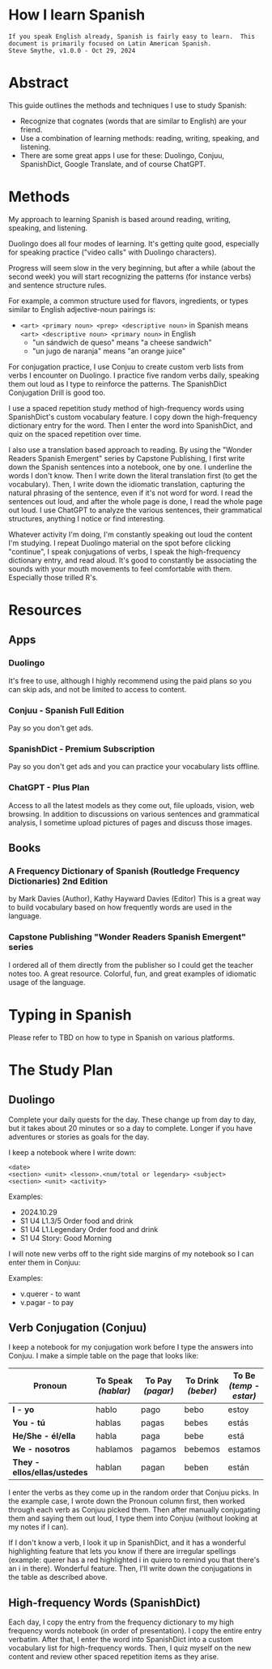 # How I learn Spanish 

```
If you speak English already, Spanish is fairly easy to learn.  This document is primarily focused on Latin American Spanish.
Steve Smythe, v1.0.0 - Oct 29, 2024
```

# Abstract

This guide outlines the methods and techniques I use to study Spanish:

* Recognize that cognates (words that are similar to English) are your friend.
* Use a combination of learning methods: reading, writing, speaking, and listening.
* There are some great apps I use for these: Duolingo, Conjuu, SpanishDict, Google Translate, and of course ChatGPT.

# Methods

My approach to learning Spanish is based around reading, writing, speaking, and listening.

Duolingo does all four modes of learning.  It's getting quite good, especially for speaking practice ("video calls" with Duolingo characters).

Progress will seem slow in the very beginning, but after a while (about the second week) you will start recognizing the patterns (for instance verbs) and sentence structure rules.

For example, a common structure used for flavors, ingredients, or types similar to English adjective-noun pairings is:

* ```<art> <primary noun> <prep> <descriptive noun>``` in Spanish means ```<art> <descriptive noun> <primary noun>``` in English
    * "un sándwich de queso" means "a cheese sandwich"
    * "un jugo de naranja" means "an orange juice"

For conjugation practice, I use Conjuu to create custom verb lists from verbs I encounter on Duolingo.  I practice five random verbs daily, speaking them out loud as I type to reinforce the patterns.  The SpanishDict Conjugation Drill is good too.

I use a spaced repetition study method of high-frequency words using SpanishDict's custom vocabulary feature.  I copy down the high-frequency dictionary entry for the word.  Then I enter the word into SpanishDict, and quiz on the spaced repetition over time.

I also use a translation based approach to reading.  By using the "Wonder Readers Spanish Emergent" series by Capstone Publishing, I first write down the Spanish sentences into a notebook, one by one.  I underline the words I don't know.  Then I write down the literal translation first (to get the vocabulary).  Then, I write down the idiomatic translation, capturing the natural phrasing of the sentence, even if it's not word for word.  I read the sentences out loud, and after the whole page is done, I read the whole page out loud.  I use ChatGPT to analyze the various sentences, their grammatical structures, anything I notice or find interesting.

Whatever activity I'm doing, I'm constantly speaking out loud the content I'm studying.  I repeat Duolingo material on the spot before clicking "continue", I speak conjugations of verbs, I speak the high-frequency dictionary entry, and read aloud.  It's good to constantly be associating the sounds with your mouth movements to feel comfortable with them.  Especially those trilled R's.

# Resources

## Apps

### Duolingo
It's free to use, although I highly recommend using the paid plans so you can skip ads, and not be limited to access to content.

### Conjuu - Spanish Full Edition
Pay so you don't get ads.

### SpanishDict - Premium Subscription
Pay so you don't get ads and you can practice your vocabulary lists offline.

### ChatGPT - Plus Plan
Access to all the latest models as they come out, file uploads, vision, web browsing.  In addition to discussions on various sentences and grammatical analysis, I sometime upload pictures of pages and discuss those images.

## Books

### A Frequency Dictionary of Spanish (Routledge Frequency Dictionaries) 2nd Edition
by Mark Davies (Author), Kathy Hayward Davies (Editor)
This is a great way to build vocabulary based on how frequently words are used in the language.

### Capstone Publishing "Wonder Readers Spanish Emergent" series

I ordered all of them directly from the publisher so I could get the teacher notes too.  A great resource.  Colorful, fun, and great examples of idiomatic usage of the language.

# Typing in Spanish

Please refer to TBD on how to type in Spanish on various platforms.

# The Study Plan

## Duolingo
Complete your daily quests for the day.  These change up from day to day, but it takes about 20 minutes or so a day to complete.  Longer if you have adventures or stories as goals for the day.

I keep a notebook where I write down:
```
<date>
<section> <unit> <lesson>.<num/total or legendary> <subject>
<section> <unit> <activity>
```

Examples:
* 2024.10.29
* S1 U4 L1.3/5 Order food and drink
* S1 U4 L1.Legendary Order food and drink
* S1 U4 Story: Good Morning

I will note new verbs off to the right side margins of my notebook so I can enter them in Conjuu:

Examples:
* v.querer - to want
* v.pagar - to pay

## Verb Conjugation (Conjuu)
I keep a notebook for my conjugation work before I type the answers into Conjuu.  I make a simple table on the page that looks like:

| Pronoun                | To Speak *(hablar)* | To Pay *(pagar)* | To Drink *(beber)* | To Be *(temp - estar)* | To Want *(querer)* |
|------------------------|---------------------|-------------------|--------------------|-------------------------|---------------------|
| **I - yo**             | hablo               | pago             | bebo              | estoy                   | quiero             |
| **You - tú**           | hablas              | pagas            | bebes             | estás                   | quieres            |
| **He/She - él/ella**   | habla               | paga             | bebe              | está                    | quiere             |
| **We - nosotros**      | hablamos            | pagamos          | bebemos           | estamos                 | queremos           |
| **They - ellos/ellas/ustedes** | hablan     | pagan            | beben             | están                   | quieren            |

I enter the verbs as they come up in the random order that Conjuu picks.  In the example case, I wrote down the Pronoun column first, then worked through each verb as Conjuu picked them.  Then after manually conjugating them and saying them out loud, I type them into Conjuu (without looking at my notes if I can).

If I don't know a verb, I look it up in SpanishDict, and it has a wonderful highlighting feature that lets you know if there are irregular spellings (example: querer has a red highlighted i in quiero to remind you that there's an i in there).  Wonderful feature.  Then, I'll write down the conjugations in the table as described above.

## High-frequency Words (SpanishDict)

Each day, I copy the entry from the frequency dictionary to my high frequency words notebook (in order of presentation).  I copy the entire entry verbatim.  After that, I enter the word into SpanishDict into a custom vocabulary list for high-frequency words.  Then, I quiz myself on the new content and review other spaced repetition items as they arise.
